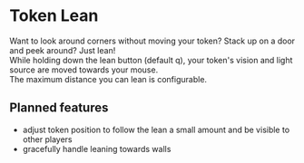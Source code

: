 # Token Lean
Want to look around corners without moving your token? Stack up on a door and peek around? Just lean!  
While holding down the lean button (default q), your token's vision and light source are moved towards your mouse.  
The maximum distance you can lean is configurable.  
  
## Planned features
- adjust token position to follow the lean a small amount and be visible to other players
- gracefully handle leaning towards walls